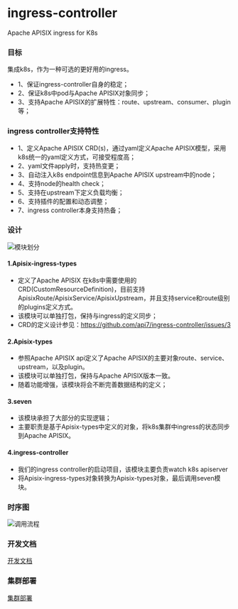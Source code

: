 # ingress-controller
Apache APISIX ingress for K8s

### 目标

集成k8s，作为一种可选的更好用的ingress。
- 1、保证ingress-controller自身的稳定；
- 2、保证k8s中pod与Apache APISIX对象同步；
- 3、支持Apache APISIX的扩展特性：route、upstream、consumer、plugin等；


### ingress controller支持特性

- 1、定义Apache APISIX CRD(s)，通过yaml定义Apache APISIX模型，采用k8s统一的yaml定义方式，可接受程度高；
- 2、yaml文件apply时，支持热变更；
- 3、自动注入k8s endpoint信息到Apache APISIX upstream中的node；
- 4、支持node的health check；
- 5、支持在upstream下定义负载均衡；
- 6、支持插件的配置和动态调整；
- 7、ingress controller本身支持热备；


### 设计

![模块划分](https://github.com/api7/ingress-controller/blob/master/doc/imgs/module.png)

#### 1.Apisix-ingress-types
   - 定义了Apache APISIX 在k8s中需要使用的CRD(CustomResourceDefinition)，目前支持ApisixRoute/ApisixService/ApisixUpstream，并且支持service和route级别的plugins定义方式。
   - 该模块可以单独打包，保持与ingress的定义同步；
   - CRD的定义设计参见：https://github.com/api7/ingress-controller/issues/3

#### 2.Apisix-types
   - 参照Apache APISIX api定义了Apache APISIX的主要对象route、service、upstream，以及plugin。
   - 该模块可以单独打包，保持与Apache APISIX版本一致。
   - 随着功能增强，该模块将会不断完善数据结构的定义；

#### 3.seven
   - 该模块承担了大部分的实现逻辑；
   - 主要职责是基于Apisix-types中定义的对象，将k8s集群中ingress的状态同步到Apache APISIX。

#### 4.ingress-controller
   - 我们的ingress controller的启动项目，该模块主要负责watch k8s apiserver
   - 将Apisix-ingress-types对象转换为Apisix-types对象，最后调用seven模块。


### 时序图

![调用流程](https://github.com/api7/ingress-controller/blob/master/doc/imgs/flow.png)

### 开发文档
[开发文档](doc/dev/develop.md)

### 集群部署
[集群部署](doc/deploy/deploy.md)